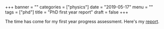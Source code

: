 +++
banner = ""
categories = ["physics"]
date = "2019-05-17"
menu = ""
tags = ["phd"]
title = "PhD first year report"
draft = false
+++

The time has come for my first year progress assessment. Here's my [report](https://eidoom.gitlab.io/phd-first-year-report/progress-report-first-year-phd.pdf).
